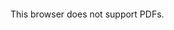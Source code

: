 <object data="resume.pdf" type="application/pdf" width="700px" height="700px">
    <embed src="resume-3-6-22.pdf">
        <p>This browser does not support PDFs.</p>
    </embed>
</object>
